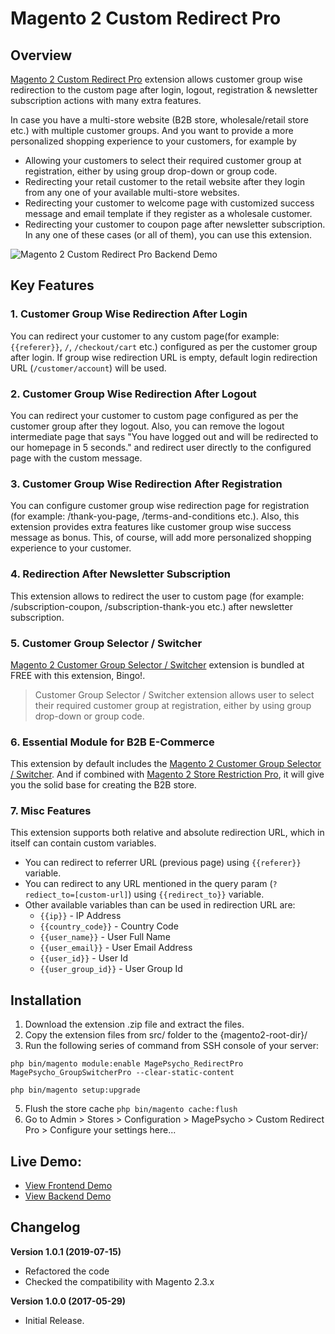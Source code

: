 # Magento 2 Custom Redirect Pro

## Overview
[Magento 2 Custom Redirect Pro](https://www.magepsycho.com/magento-2-custom-redirect-pro.html) extension allows customer group wise redirection to the custom page after login, logout, registration & newsletter subscription actions with many extra features.

In case you have a multi-store website (B2B store, wholesale/retail store etc.) with multiple customer groups. And you want to provide a more personalized shopping experience to your customers, for example by
* Allowing your customers to select their required customer group at registration, either by using group drop-down or group code.
* Redirecting your retail customer to the retail website after they login from any one of your available multi-store websites.
* Redirecting your customer to welcome page with customized success message and email template if they register as a wholesale customer.
* Redirecting your customer to coupon page after newsletter subscription.
In any one of these cases (or all of them), you can use this extension.

![Magento 2 Custom Redirect Pro Backend Demo](http://g.recordit.co/eAqUvOqFl6.gif)

## Key Features
### 1. Customer Group Wise Redirection After Login
You can redirect your customer to any custom page(for example: `{{referer}}`, `/`, `/checkout/cart` etc.) configured as per the customer group after login. If group wise redirection URL is empty, default login redirection URL (`/customer/account`) will be used.


### 2. Customer Group Wise Redirection After Logout
You can redirect your customer to custom page configured as per the customer group after they logout.
Also, you can remove the logout intermediate page that says "You have logged out and will be redirected to our homepage in 5 seconds." and redirect user directly to the configured page with the custom message.


### 3. Customer Group Wise Redirection After Registration
You can configure customer group wise redirection page for registration (for example: /thank-you-page, /terms-and-conditions etc.). 
Also, this extension provides extra features like customer group wise success message as bonus.
This, of course, will add more personalized shopping experience to your customer.

### 4. Redirection After Newsletter Subscription
This extension allows to redirect the user to custom page (for example: /subscription-coupon, /subscription-thank-you etc.) after newsletter subscription.

### 5. Customer Group Selector / Switcher
[Magento 2 Customer Group Selector / Switcher](https://www.magepsycho.com/magento2-customer-group-selector-switcher-pro.html) extension is bundled at FREE with this extension, Bingo!.

> Customer Group Selector / Switcher extension allows user to select their required customer group at registration, either by using group drop-down or group code.

### 6. Essential Module for B2B E-Commerce
This extension by default includes the [Magento 2 Customer Group Selector / Switcher](https://www.magepsycho.com/magento2-customer-group-selector-switcher-pro.html). 
And if combined with [Magento 2 Store Restriction Pro](https://www.magepsycho.com/magento-2-store-restriction-pro.html), it will give you the solid base for creating the B2B store.

### 7. Misc Features
This extension supports both relative and absolute redirection URL, which in itself can contain custom variables.
* You can redirect to referrer URL (previous page) using `{{referer}}` variable.
* You can redirect to any URL mentioned in the query param (`?rediect_to=[custom-url]`) using `{{redirect_to}}` variable.
* Other available variables than can be used in redirection URL are:
    * `{{ip}}` - IP Address
    * `{{country_code}}` - Country Code
    * `{{user_name}}` - User Full Name
    * `{{user_email}}` - User Email Address
    * `{{user_id}}` - User Id
    * `{{user_group_id}}` - User Group Id
    
    
## Installation
1. Download the extension .zip file and extract the files.
1. Copy the extension files from src/ folder to the {magento2-root-dir}/
1. Run the following series of command from SSH console of your server:

`php bin/magento module:enable MagePsycho_RedirectPro MagePsycho_GroupSwitcherPro --clear-static-content`

`php bin/magento setup:upgrade`

5. Flush the store cache
`php bin/magento cache:flush`
6. Go to Admin > Stores > Configuration > MagePsycho > Custom Redirect Pro > Configure your settings here...

## Live Demo:
* [View Frontend Demo](http://m2-custom-redirect-pro.mage-expo.com/customer/account/create/)  
* [View Backend Demo](http://m2-custom-redirect-pro.mage-expo.com/admin_m2demo)

## Changelog
**Version 1.0.1 (2019-07-15)**
- Refactored the code
- Checked the compatibility with Magento 2.3.x

**Version 1.0.0 (2017-05-29)**
    
- Initial Release.    
